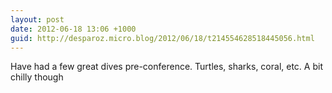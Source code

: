 ```yaml
---
layout: post
date: 2012-06-18 13:06 +1000
guid: http://desparoz.micro.blog/2012/06/18/t214554628518445056.html
---
```

Have had a few great dives pre-conference. Turtles, sharks, coral, etc. A bit chilly though
